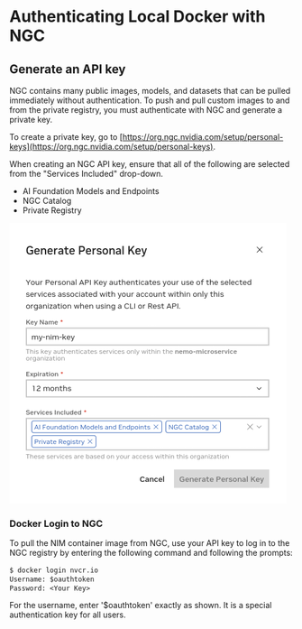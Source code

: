 # Authenticating Local Docker with NGC

## Generate an API key

NGC contains many public images, models, and datasets that can be pulled immediately without authentication.
To push and pull custom images to and from the private registry, you must authenticate with NGC and generate a private key.

To create a private key, go to [https://org.ngc.nvidia.com/setup/personal-keys](https://org.ngc.nvidia.com/setup/personal-keys).

When creating an NGC API key, ensure that all of the following are selected from the "Services Included" drop-down.
- AI Foundation Models and Endpoints
- NGC Catalog
- Private Registry

![Generate Personal Key](../../assets/images/generate_personal_key.png)

### Docker Login to NGC

To pull the NIM container image from NGC, use your API key to log in to the NGC registry by entering the following command and following the prompts:
```shell
$ docker login nvcr.io
Username: $oauthtoken
Password: <Your Key>
```
For the username, enter '$oauthtoken' exactly as shown. It is a special authentication key for all users.
